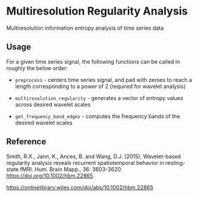 # Multiresolution Regularity Analysis
Multiresolution information entropy analysis of time series data

## Usage
For a given time series signal, the following functions can be called in roughly the below order:

- `preprocess` - centers time series signal, and pad with zeroes to reach a length corresponding to a power of 2 (required for wavelet analysis)

- `multiresolution_regularity` - generates a vector of entropy values across desired wavelet scales

- `get_frequency_band_edges` - computes the frequency bands of the desired wavelet scales



## Reference

Smith, R.X., Jann, K., Ances, B. and Wang, D.J. (2015), Wavelet-based regularity analysis reveals recurrent spatiotemporal behavior in resting-state fMRI. Hum. Brain Mapp., 36: 3603-3620. https://doi.org/10.1002/hbm.22865

https://onlinelibrary.wiley.com/doi/abs/10.1002/hbm.22865
